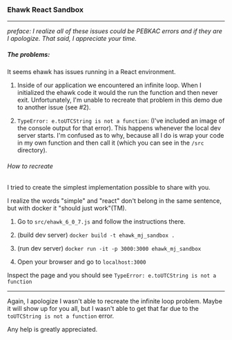 ### Ehawk React Sandbox
---

_preface: I realize all of these issues could be PEBKAC errors and if they are I apologize. That said, I appreciate your time._

##### The problems:

It seems ehawk has issues running in a React environment.
 
1. Inside of our application we encountered an infinite loop. When I initialized the ehawk code it would the run the function and then never exit. Unfortunately, I'm unable to recreate that problem in this demo due to another issue (see #2).

2. `TypeError: e.toUTCString is not a function`: (I've included an image of the console output for that error). This happens whenever the local dev server starts. I'm confused as to why, because all I do is wrap your code in my own function and then call it (which you can see in the `/src` directory).

###### How to recreate

I tried to create the simplest implementation possible to share with you. 

I realize the words "simple" and "react" don't belong in the same sentence, but with docker it "should just work"(TM).

1. Go to `src/ehawk_6_0_7.js` and follow the instructions there.

2. (build dev server) `docker build -t ehawk_mj_sandbox .`

3. (run dev server) `docker run -it -p 3000:3000 ehawk_mj_sandbox`

4. Open your browser and go to `localhost:3000`

Inspect the page and you should see `TypeError: e.toUTCString is not a function`

---

Again, I apologize I wasn't able to recreate the infinite loop problem. Maybe it will show up for you all, but I wasn't able to get that far due to the `toUTCString is not a function` error.

Any help is greatly appreciated.
